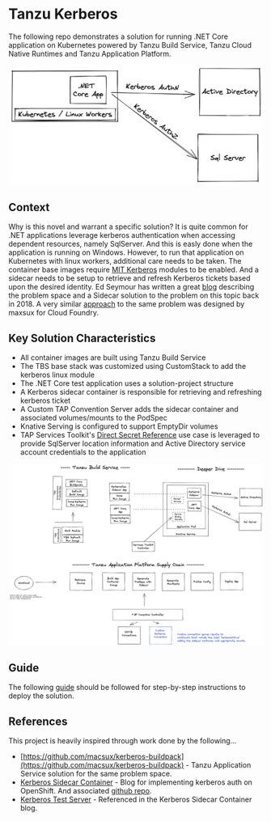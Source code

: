 # Tanzu Kerberos

The following repo demonstrates a solution for running .NET Core application on Kubernetes powered by Tanzu Build Service, Tanzu Cloud Native Runtimes and Tanzu Application Platform.

![Desired Result](docs/desired-result.png)

## Context

Why is this novel and warrant a specific solution?  It is quite common for .NET applications leverage kerberos authentication when accessing dependent resources, namely SqlServer.  And this is easly done when the application is running on Windows.  However, to run that application on Kubernetes with linux workers, additional care needs to be taken.  The container base images require [MIT Kerberos](https://web.mit.edu/kerberos/krb5-latest/doc/index.html) modules to be enabled.  And a sidecar needs to be setup to retrieve and refresh Kerberos tickets based upon the desired identity.  Ed Seymour has written a great [blog](https://cloud.redhat.com/blog/kerberos-sidecar-container) describing the problem space and a Sidecar solution to the problem on this topic back in 2018.  A very similar [approach](https://github.com/macsux/kerberos-buildpack) to the same problem was designed by maxsux for Cloud Foundry.

## Key Solution Characteristics

- All container images are built using Tanzu Build Service
- The TBS base stack was customized using CustomStack to add the kerberos linux module
- The .NET Core test application uses a solution-project structure
- A Kerberos sidecar container is responsible for retrieving and refreshing kerberos ticket
- A Custom TAP Convention Server adds the sidecar container and associated volumes/mounts to the PodSpec
- Knative Serving is configured to support EmptyDir volumes
- TAP Services Toolkit's [Direct Secret Reference](https://docs.vmware.com/en/Services-Toolkit-for-VMware-Tanzu-Application-Platform/0.8/svc-tlk/GUID-usecases-direct_secret_references.html) use case is leveraged to provide SqlServer location information and Active Directory service account credentials to the application

![Solution](docs/solution.png)

## Guide

The following [guide](guide.md) should be followed for step-by-step instructions to deploy the solution.

## References

This project is heavily inspired through work done by the following...

- [https://github.com/macsux/kerberos-buildpack](https://github.com/macsux/kerberos-buildpack) - Tanzu Application Service solution for the same problem space.
- [Kerberos Sidecar Container](https://cloud.redhat.com/blog/kerberos-sidecar-container) - Blog for implementing kerberos auth on OpenShift.  And associated [github repo](https://github.com/edseymour/kinit-sidecar/blob/master/openshift/example-client-deploy.yaml).
- [Kerberos Test Server](https://github.com/gcavalcante8808/docker-krb5-server) - Referenced in the Kerberos Sidecar Container blog.
